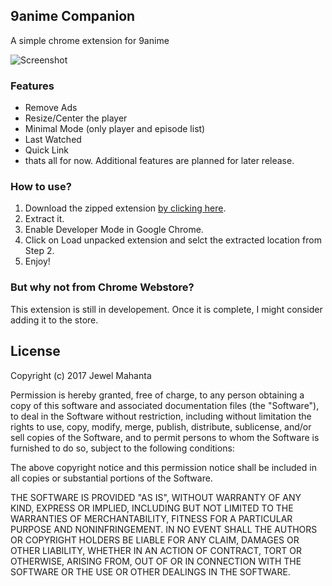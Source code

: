 ## 9anime Companion
A simple chrome extension for 9anime


![Screenshot](https://image.ibb.co/jYsNFa/1.png)

### Features
* Remove Ads
* Resize/Center the player
* Minimal Mode (only player and episode list)
* Last Watched
* Quick Link
* thats all for now. Additional features are planned for later release.

### How to use?
1. Download the zipped extension [by clicking here](https://github.com/lap00zza/9anime-Companion/releases/download/0.0.1-beta-1/9anime-Companion.zip).
2. Extract it.
2. Enable Developer Mode in Google Chrome.
3. Click on Load unpacked extension and selct the extracted location from Step 2.
4. Enjoy!

### But why not from Chrome Webstore?
This extension is still in developement. Once it is complete, I might consider adding it to the store.

## License
Copyright (c) 2017 Jewel Mahanta

Permission is hereby granted, free of charge, to any person obtaining a copy
of this software and associated documentation files (the "Software"), to deal
in the Software without restriction, including without limitation the rights
to use, copy, modify, merge, publish, distribute, sublicense, and/or sell
copies of the Software, and to permit persons to whom the Software is
furnished to do so, subject to the following conditions:

The above copyright notice and this permission notice shall be included in all
copies or substantial portions of the Software.

THE SOFTWARE IS PROVIDED "AS IS", WITHOUT WARRANTY OF ANY KIND, EXPRESS OR
IMPLIED, INCLUDING BUT NOT LIMITED TO THE WARRANTIES OF MERCHANTABILITY,
FITNESS FOR A PARTICULAR PURPOSE AND NONINFRINGEMENT. IN NO EVENT SHALL THE
AUTHORS OR COPYRIGHT HOLDERS BE LIABLE FOR ANY CLAIM, DAMAGES OR OTHER
LIABILITY, WHETHER IN AN ACTION OF CONTRACT, TORT OR OTHERWISE, ARISING FROM,
OUT OF OR IN CONNECTION WITH THE SOFTWARE OR THE USE OR OTHER DEALINGS IN THE
SOFTWARE.
